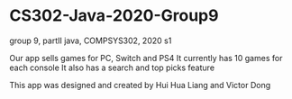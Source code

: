 # CS302-Java-2020-Group9
group 9, partII java, COMPSYS302, 2020 s1


Our app sells games for PC, Switch and PS4
It currently has 10 games for each console
It also has a search and top picks feature

This app was designed and created by Hui Hua Liang and Victor Dong
